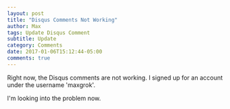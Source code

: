 ```yaml
---
layout: post
title: "Disqus Comments Not Working"
author: Max
tags: Update Disqus Comment
subtitle: Update
category: Comments
date: 2017-01-06T15:12:44-05:00
comments: true
---
```


Right now, the Disqus comments are not working. I signed up for an account under the username 'maxgrok'. 

I'm looking into the problem now. 


